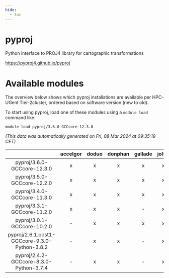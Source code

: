 ```yaml
---
hide:
  - toc
---
```


pyproj
======


Python interface to PROJ4 library for cartographic transformations

https://pyproj4.github.io/pyproj
# Available modules


The overview below shows which pyproj installations are available per HPC-UGent Tier-2cluster, ordered based on software version (new to old).

To start using pyproj, load one of these modules using a `module load` command like:

```shell
module load pyproj/3.6.0-GCCcore-12.3.0
```

*(This data was automatically generated on Fri, 08 Mar 2024 at 09:35:19 CET)*  

| |accelgor|doduo|donphan|gallade|joltik|skitty|
| :---: | :---: | :---: | :---: | :---: | :---: | :---: |
|pyproj/3.6.0-GCCcore-12.3.0|x|x|x|x|x|x|
|pyproj/3.5.0-GCCcore-12.2.0|x|x|x|x|x|x|
|pyproj/3.4.0-GCCcore-11.3.0|x|x|x|x|x|x|
|pyproj/3.3.1-GCCcore-11.2.0|x|x|x|-|x|x|
|pyproj/3.0.1-GCCcore-10.2.0|-|x|x|x|x|x|
|pyproj/2.6.1.post1-GCCcore-9.3.0-Python-3.8.2|-|x|x|-|x|x|
|pyproj/2.4.2-GCCcore-8.3.0-Python-3.7.4|-|x|x|-|x|x|
